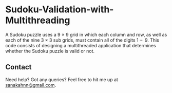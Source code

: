 # Sudoku-Validation-with-Multithreading
A Sudoku puzzle uses a 9 × 9 grid in which each column and row, as well as each of the nine 3 × 3 sub grids, must contain all of the digits 1 ··· 9. 
This code consists of designing a multithreaded application that determines whether the Sudoku puzzle is valid or not.

## Contact
Need help? Got any queries? Feel free to hit me up at sanakahnn@gmail.com.
